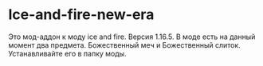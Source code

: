 # Ice-and-fire-new-era
Это мод-аддон к моду ice and fire. Версия 1.16.5. В моде есть на данный момент два предмета. Божественный меч и Божественный слиток.
Устанавливайте его в папку моды.
